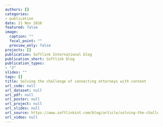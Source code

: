 ```yaml
---
authors: []
categories:
- publication
date: 21 Nov 2016
featured: false
image:
  caption: ""
  focal_point: ""
  preview_only: false
projects: []
publication: Softlink International blog
publication_short: Softlink blog
publication_types:
- "2"
slides: ""
tags: []
title: Solving the challenge of connecting attorneys with content
url_code: null
url_dataset: null
url_pdf: null
url_poster: null
url_project: null
url_slides: null
url_source: https://www.softlinkint.com/blog/article/solving-the-challenge-of-connecting-attorneys-with-content
url_video: null
---
```

